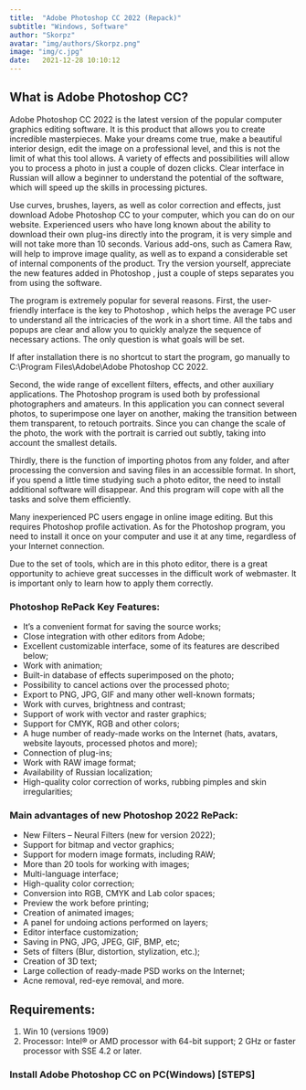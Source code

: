 ```yaml
---
title:  "Adobe Photoshop CC 2022 (Repack)"
subtitle: "Windows, Software"
author: "Skorpz"
avatar: "img/authors/Skorpz.png"
image: "img/c.jpg"
date:   2021-12-28 10:10:12
---
```


## What is Adobe Photoshop CC?

Adobe Photoshop CC 2022 is the latest version of the popular computer graphics editing software. It is this product that allows you to create incredible masterpieces. Make your dreams come true, make a beautiful interior design, edit the image on a professional level, and this is not the limit of what this tool allows. A variety of effects and possibilities will allow you to process a photo in just a couple of dozen clicks. Clear interface in Russian will allow a beginner to understand the potential of the software, which will speed up the skills in processing pictures.

Use curves, brushes, layers, as well as color correction and effects, just download Adobe Photoshop CC to your computer, which you can do on our website. Experienced users who have long known about the ability to download their own plug-ins directly into the program, it is very simple and will not take more than 10 seconds. Various add-ons, such as Camera Raw, will help to improve image quality, as well as to expand a considerable set of internal components of the product. Try the version yourself, appreciate the new features added in Photoshop , just a couple of steps separates you from using the software.

The program is extremely popular for several reasons. First, the user-friendly interface is the key to Photoshop , which helps the average PC user to understand all the intricacies of the work in a short time. All the tabs and popups are clear and allow you to quickly analyze the sequence of necessary actions. The only question is what goals will be set.

If after installation there is no shortcut to start the program, go manually to C:\Program Files\Adobe\Adobe Photoshop CC 2022.

Second, the wide range of excellent filters, effects, and other auxiliary applications. The Photoshop program is used both by professional photographers and amateurs. In this application you can connect several photos, to superimpose one layer on another, making the transition between them transparent, to retouch portraits. Since you can change the scale of the photo, the work with the portrait is carried out subtly, taking into account the smallest details.

Thirdly, there is the function of importing photos from any folder, and after processing the conversion and saving files in an accessible format. In short, if you spend a little time studying such a photo editor, the need to install additional software will disappear. And this program will cope with all the tasks and solve them efficiently.

Many inexperienced PC users engage in online image editing. But this requires Photoshop profile activation. As for the Photoshop program, you need to install it once on your computer and use it at any time, regardless of your Internet connection.

Due to the set of tools, which are in this photo editor, there is a great opportunity to achieve great successes in the difficult work of webmaster. It is important only to learn how to apply them correctly.

### Photoshop RePack Key Features:
- It’s a convenient format for saving the source works;
- Close integration with other editors from Adobe;
- Excellent customizable interface, some of its features are described below;
- Work with animation;
- Built-in database of effects superimposed on the photo;
- Possibility to cancel actions over the processed photo;
- Export to PNG, JPG, GIF and many other well-known formats;
- Work with curves, brightness and contrast;
- Support of work with vector and raster graphics;
- Support for CMYK, RGB and other colors;
- A huge number of ready-made works on the Internet (hats, avatars, website layouts, processed photos and more);
- Connection of plug-ins;
- Work with RAW image format;
- Availability of Russian localization;
- High-quality color correction of works, rubbing pimples and skin irregularities;

### Main advantages of new Photoshop 2022 RePack:
- New Filters – Neural Filters (new for version 2022);
- Support for bitmap and vector graphics;
- Support for modern image formats, including RAW;
- More than 20 tools for working with images;
- Multi-language interface;
- High-quality color correction;
- Conversion into RGB, CMYK and Lab color spaces;
- Preview the work before printing;
- Creation of animated images;
- A panel for undoing actions performed on layers;
- Editor interface customization;
- Saving in PNG, JPG, JPEG, GIF, BMP, etc;
- Sets of filters (Blur, distortion, stylization, etc.);
- Creation of 3D text;
- Large collection of ready-made PSD works on the Internet;
- Acne removal, red-eye removal, and more.

## Requirements: 
1. Win 10 (versions 1909)
2. Processor: Intel® or AMD processor with 64-bit support; 2 GHz or faster processor with SSE 4.2 or later.

### Install Adobe Photoshop CC on PC(Windows) [STEPS]
